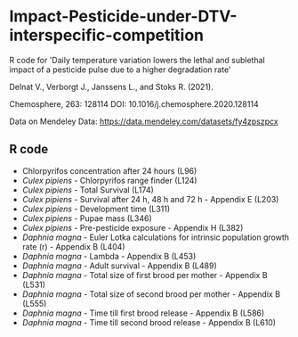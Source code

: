 # Impact-Pesticide-under-DTV-interspecific-competition
R code for 'Daily temperature variation lowers the lethal and sublethal impact of a pesticide pulse due to a higher degradation rate' 

Delnat V., Verborgt J., Janssens L., and Stoks R. (2021). 

Chemosphere, 263: 128114 DOI: 10.1016/j.chemosphere.2020.128114

Data on Mendeley Data: https://data.mendeley.com/datasets/fy4zpszpcx

## R code
* Chlorpyrifos concentration after 24 hours (L96)
* *Culex pipiens* - Chlorpyrifos range finder (L124)
* *Culex pipiens* - Total Survival (L174)
* *Culex pipiens* - Survival after 24 h, 48 h and 72 h - Appendix E (L203)
* *Culex pipiens* - Development time (L311)
* *Culex pipiens* - Pupae mass (L346)
* *Culex pipiens* - Pre-pesticide exposure - Appendix H (L382)
* *Daphnia magna* - Euler Lotka calculations for intrinsic population growth rate (r) - Appendix B (L404)
* *Daphnia magna* - Lambda - Appendix B (L453)
* *Daphnia magna* - Adult survival - Appendix B (L489)
* *Daphnia magna* - Total size of first brood per mother - Appendix B (L531)
* *Daphnia magna* - Total size of second brood per mother - Appendix B (L555)
* *Daphnia magna* - Time till first brood release - Appendix B (L586)
* *Daphnia magna* - Time till second brood release - Appendix B (L610)
